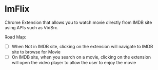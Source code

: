 # ImFlix
Chrome Extension that allows you to watch movie directly from IMDB site using APIs such as VidSrc.

Road Map:
- [ ] When Not in IMDB site, clicking on the extension will navigate to IMDB site to browse for Movie
- [ ] On IMDB site, when you search on a movie, clicking on the extension will open the video player to allow the user to enjoy the movie